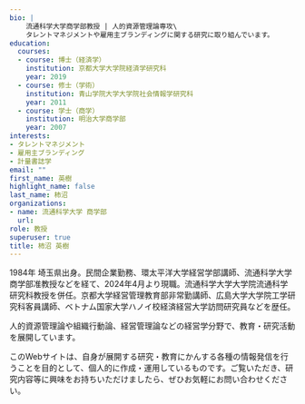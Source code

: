 ```yaml
---
bio: |
    流通科学大学商学部教授 | 人的資源管理論専攻\
    タレントマネジメントや雇用主ブランディングに関する研究に取り組んでいます。
education:
  courses:
  - course: 博士（経済学）
    institution: 京都大学大学院経済学研究科
    year: 2019
  - course: 修士（学術）
    institution: 青山学院大学大学院社会情報学研究科
    year: 2011
  - course: 学士（商学）
    institution: 明治大学商学部
    year: 2007
interests:
- タレントマネジメント
- 雇用主ブランディング
- 計量書誌学
email: ""
first_name: 英樹
highlight_name: false
last_name: 柿沼
organizations:
- name: 流通科学大学 商学部
  url: 
role: 教授
superuser: true
title: 柿沼 英樹
---
```


1984年 埼玉県出身。民間企業勤務、環太平洋大学経営学部講師、流通科学大学商学部准教授などを経て、2024年4月より現職。流通科学大学大学院流通科学研究科教授を併任。京都大学経営管理教育部非常勤講師、広島大学大学院工学研究科客員講師、ベトナム国家大学ハノイ校経済経営大学訪問研究員などを歴任。

人的資源管理論や組織行動論、経営管理論などの経営学分野で、教育・研究活動を展開しています。

このWebサイトは、自身が展開する研究・教育にかんする各種の情報発信を行うことを目的として、個人的に作成・運用しているものです。ご覧いただき、研究内容等に興味をお持ちいただけましたら、ぜひお気軽にお問い合わせください。